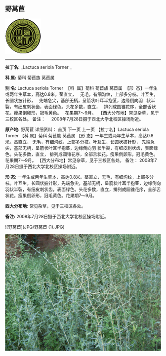 ## 野莴苣

![西北大学校园网络植物志](JPG/nwu.gif)

---

**拉丁名:**  _Lactuca seriola Torner _

**科 属:** 菊科 菊苣族 莴苣属

**别 名:** Lactuca seriola Torner
 【科  属】菊科 菊苣族 莴苣属
 【形  态】一年生或两年生草本，高达0.8米。茎直立，
  无毛，有细沟纹，上部多分枝。叶互生，长圆状披针形，
  先端急尖，基部无柄，呈箭状叶耳半抱茎，边缘倒向羽
  状半裂，有细皮刺状齿，表面绿色。头花多数，直立，
  排列成圆锥花序，全部舌状花。瘦果倒卵形，冠毛黄色。
  花果期7～9月。
 【西大分布地】常见杂草，见于三校区各处。
备注：
    2008年7月28日摄于西北大学北校区操场附近。


**原产地:** 野莴苣
详细资料： 首页 下一页 上一页
【拉丁名】Lactuca seriola Torner
【科 属】菊科 菊苣族 莴苣属
【形 态】一年生或两年生草本，高达0.8米。茎直立，
 无毛，有细沟纹，上部多分枝。叶互生，长圆状披针形，
 先端急尖，基部无柄，呈箭状叶耳半抱茎，边缘倒向羽
 状半裂，有细皮刺状齿，表面绿色。头花多数，直立，
 排列成圆锥花序，全部舌状花。瘦果倒卵形，冠毛黄色。
 花果期7～9月。
【西大分布地】常见杂草，见于三校区各处。
备注：
 2008年7月28日摄于西北大学北校区操场附近。


**形  态:** 一年生或两年生草本，高达0.8米。茎直立，无毛，有细沟纹，上部多分枝。叶互生，长圆状披针形，先端急尖，基部无柄，呈箭状叶耳半抱茎，边缘倒向羽状半裂，有细皮刺状齿，表面绿色。头花多数，直立，排列成圆锥花序，全部舌状花。瘦果倒卵形，冠毛黄色。花果期7～9月。

**西大分布地:** 常见杂草，见于三校区各处。

**备注:** 2008年7月28日摄于西北大学北校区操场附近。

![野莴苣](JPG/野莴苣 (1).JPG) 

![野莴苣](JPG/野莴苣.JPG) 

